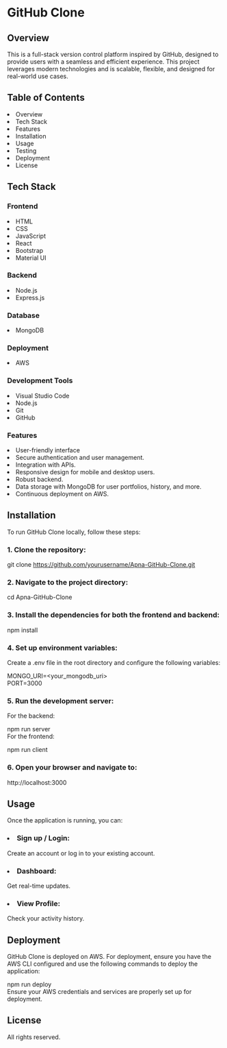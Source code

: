 <h1>GitHub Clone</h1>
<h2>Overview</h2>
This is a full-stack version control platform inspired by GitHub, designed to provide users with a seamless and efficient experience. This project leverages modern technologies and is scalable, flexible, and designed for real-world use cases.

<h2>Table of Contents</h2>
<li>Overview</li>
<li>Tech Stack</li>
<li>Features</li>
<li>Installation</li>
<li>Usage</li>
<li>Testing</li>
<li>Deployment</li>
<li>License</li>

<h2>Tech Stack</h2>
<h3>Frontend</h3>
<li>HTML</li>
<li>CSS</li>
<li>JavaScript</li>
<li>React</li>
<li>Bootstrap</li>
<li>Material UI</li>

<h3>Backend</h3>
<li>Node.js</li>
<li>Express.js</li>

<h3>Database</h3>
<li>MongoDB</li>

<h3>Deployment</h3>
<li>AWS</li>

<h3>Development Tools</h3>
<li>Visual Studio Code</li>
<li>Node.js</li>
<li>Git</li>
<li>GitHub</li>

<h3>Features</h3>
<li>User-friendly interface</li>
<li>Secure authentication and user management.</li>
<li>Integration with APIs.</li>
<li>Responsive design for mobile and desktop users.</li>
<li>Robust backend.</li>
<li>Data storage with MongoDB for user portfolios, history, and more.</li>
<li>Continuous deployment on AWS.</li>

<h2>Installation</h2>
To run GitHub Clone locally, follow these steps:

<h3>1. Clone the repository:</h3>

git clone https://github.com/yourusername/Apna-GitHub-Clone.git
<h3>2. Navigate to the project directory:</h3>

cd Apna-GitHub-Clone
<h3>3. Install the dependencies for both the frontend and backend:</h3>

npm install
<h3>4. Set up environment variables:</h3>

Create a .env file in the root directory and configure the following variables:

MONGO_URI=<your_mongodb_uri><br>
PORT=3000<br>

<h3>5. Run the development server:</h3>

For the backend:

npm run server<br>
For the frontend:

npm run client
<h3>6. Open your browser and navigate to:</h3>

http://localhost:3000
<h2>Usage</h2>
Once the application is running, you can:

<h3><li>Sign up / Login:</h3>Create an account or log in to your existing account.</li>
<h3><li>Dashboard:</h3> Get real-time updates.</li>
<h3><li>View Profile:</h3> Check your activity history.</li>

<h2>Deployment</h2>
GitHub Clone is deployed on AWS. For deployment, ensure you have the AWS CLI configured and use the following commands to deploy the application:

npm run deploy<br>
Ensure your AWS credentials and services are properly set up for deployment.

<h2>License</h2>
All rights reserved.
